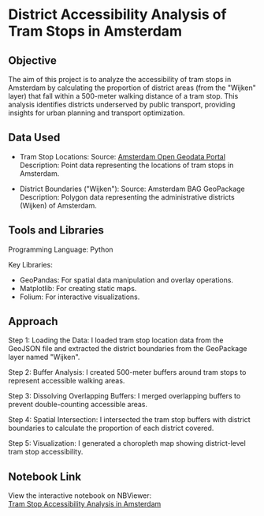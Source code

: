 # District Accessibility Analysis of Tram Stops in Amsterdam

## Objective
The aim of this project is to analyze the accessibility of tram stops in Amsterdam by calculating the proportion of district areas (from the "Wijken" layer) that fall within a 500-meter walking distance of a tram stop. This analysis identifies districts underserved by public transport, providing insights for urban planning and transport optimization.

## Data Used

- Tram Stop Locations:
Source: [Amsterdam Open Geodata Portal](https://maps.amsterdam.nl/open_geodata/geojson_lnglat.php?KAARTLAAG=TRAMMETRO_PUNTEN_2024&THEMA=trammetro)
Description: Point data representing the locations of tram stops in Amsterdam.

- District Boundaries ("Wijken"):
Source: Amsterdam BAG GeoPackage
Description: Polygon data representing the administrative districts (Wijken) of Amsterdam.

## Tools and Libraries

Programming Language: Python

Key Libraries:
- GeoPandas: For spatial data manipulation and overlay operations.
- Matplotlib: For creating static maps.
- Folium: For interactive visualizations.

## Approach

Step 1: Loading the Data: I loaded tram stop location data from the GeoJSON file and extracted the district boundaries from the GeoPackage layer named "Wijken".

Step 2: Buffer Analysis: I created 500-meter buffers around tram stops to represent accessible walking areas.

Step 3: Dissolving Overlapping Buffers: I merged overlapping buffers to prevent double-counting accessible areas.

Step 4: Spatial Intersection: I intersected the tram stop buffers with district boundaries to calculate the proportion of each district covered.

Step 5: Visualization: I generated a choropleth map showing district-level tram stop accessibility.

## Notebook Link
View the interactive notebook on NBViewer:  
[Tram Stop Accessibility Analysis in Amsterdam](https://nbviewer.org/github/zumrainci/geospatial-analysis/blob/main/tram-stop-analysis-amsterdam.ipynb)
